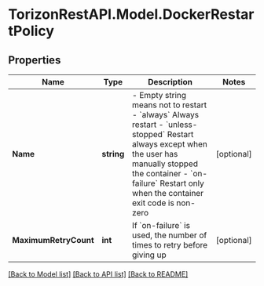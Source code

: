 
# TorizonRestAPI.Model.DockerRestartPolicy

## Properties

Name | Type | Description | Notes
------------ | ------------- | ------------- | -------------
**Name** | **string** | - Empty string means not to restart - &#x60;always&#x60; Always restart - &#x60;unless-stopped&#x60; Restart always except when the user has manually stopped the container - &#x60;on-failure&#x60; Restart only when the container exit code is non-zero  | [optional] 
**MaximumRetryCount** | **int** | If &#x60;on-failure&#x60; is used, the number of times to retry before giving up | [optional] 

[[Back to Model list]](../README.md#documentation-for-models)
[[Back to API list]](../README.md#documentation-for-api-endpoints)
[[Back to README]](../README.md)

